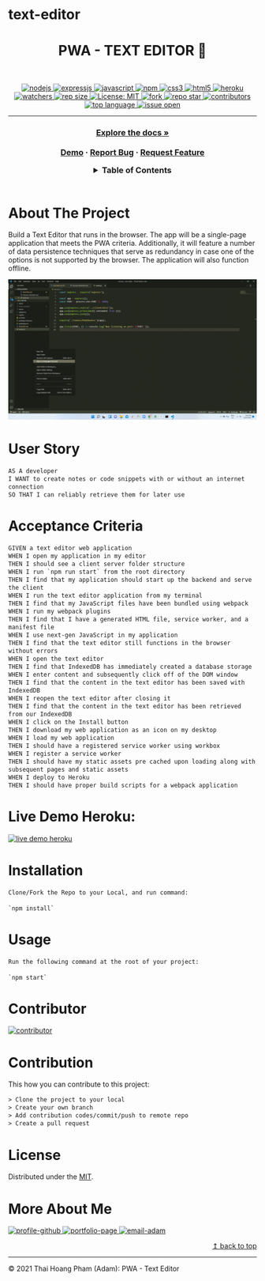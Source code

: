 # text-editor
<h1 align="center"> PWA - TEXT EDITOR 🚩</h1>
<br>
<p align="center">
  <a href="#">
  <img alt="nodejs" src="https://img.shields.io/badge/Node.js-43853D?style=for-the-badge&logo=node.js&logoColor=white" target="_blank" />
  <a href="#">
  <img alt="expressjs" src="https://img.shields.io/badge/Express.js-000000?style=for-the-badge&logo=express&logoColor=white" target="_blank" />
  <a href="#">
  <img alt="javascript" src="https://img.shields.io/badge/JavaScript-F7DF1E?style=for-the-badge&logo=javascriptlogoColor=black" target="_blank" />
  <a href="#">
  <img alt="npm" src="https://img.shields.io/badge/npm-CB3837?style=for-the-badge&logo=npm&logoColor=white" target="_blank" />
  <a href="#">
  <img alt="css3" src="https://img.shields.io/badge/CSS3-1572B6?style=for-the-badge&logo=css3&logoColor=white" target="_blank" />
  <a href="#">
  <img alt="html5" src="https://img.shields.io/badge/HTML-239120?style=for-the-badge&logo=html5&logoColor=white" />
  <a href="#">
  <img alt="heroku" src="https://img.shields.io/badge/Heroku-430098?style=for-the-badge&logo=heroku&logoColor=white" target="_blank" />
  <br>
  <a href="#">
  <img alt="watchers" src="https://img.shields.io/github/watchers/ThiHoangPham/text-editor?color=%2346b946&style=flat-square" target="_blank" />
  <a href="#">
  <img alt="rep size" src="https://img.shields.io/github/repo-size/ThiHoangPham/text-editor?style=flat-square" target="_blank" />
  <a href="https://github.com/ThiHoangPham/text-editor/blob/main/LICENSE">
  <img alt="License: MIT" src="https://img.shields.io/badge/license-MIT-yellow.svg?style=flat-square" target="_blank" />
  </a>
  <a href="#">
  <img alt="fork" src="https://img.shields.io/github/forks/ThiHoangPham/text-editor.svg?style=flat-square" target="_blank" />
  <a href="#">
  <img alt="repo star" src="https://img.shields.io/github/stars/ThiHoangPham/text-editor?color=%23ff00bf&style=flat-square" target="_blank" />
  </a>
  <a href="#">
  <img alt="contributors" src="https://img.shields.io/github/contributors/ThiHoangPham/text-editor?style=flat-square" target="_blank" />
  </a>
  <a href="#">
  <img alt="top language" src="https://img.shields.io/github/languages/top/ThiHoangPham/text-editor?color=%23ff4000&style=flat-square" target="_blank" />
  </a>
  <a href="#">
  <img alt="issue open" src="https://img.shields.io/github/issues-raw/ThiHoangPham/text-editor?style=flat-square" target="_blank" />
  </a>
</p>
<hr>

  <h3 align="center">
    <p align="center">
      <a href="https://github.com/ThiHoangPham/text-editor"><strong>Explore the docs »</strong></a>
      <br />
      <br />
      <a href="#live-demo-heroku">Demo</a>
      ·
      <a href="https://github.com/ThiHoangPham/text-editor/issues">Report Bug</a>
      ·
      <a href="https://github.com/ThiHoangPham/text-editor/issues">Request Feature</a>
    </p>
  </table>

  <details>
    <summary>Table of Contents</summary>
    <ul>
      <li><a href="#about-the-project">About The Project</a>
      <li><a href="#user-story">User Story</a></li>
      <li><a href="#acceptance-criteria">Acceptance Criteria</a></li>
      <li><a href="#live-demo-heroku">Live Demo Heroku</a></li>
      <li><a href="#installation">Installation</a></li>
      <li><a href="#usage">Usage</a></li>
      <li><a href="#contributor">Contributor</a></li>
      <li><a href="#contribution">Contribution</a></li>
      <li><a href="#license">License</a></li>
      <li><a href="#more-about-me">Questions & Contact</a></li>
    </ul>
  </details>

  <br />

# About The Project
  Build a Text Editor that runs in the browser. The app will be a single-page application that meets the PWA criteria. Additionally, it will feature a number of data persistence techniques that serve as redundancy in case one of the options is not supported by the browser. The application will also function offline.

  ![text-editor-demo-gif](./client/src/images/Text-Editor.gif)

# User Story
```
AS A developer
I WANT to create notes or code snippets with or without an internet connection
SO THAT I can reliably retrieve them for later use
```
# Acceptance Criteria
```
GIVEN a text editor web application
WHEN I open my application in my editor
THEN I should see a client server folder structure
WHEN I run `npm run start` from the root directory
THEN I find that my application should start up the backend and serve the client
WHEN I run the text editor application from my terminal
THEN I find that my JavaScript files have been bundled using webpack
WHEN I run my webpack plugins
THEN I find that I have a generated HTML file, service worker, and a manifest file
WHEN I use next-gen JavaScript in my application
THEN I find that the text editor still functions in the browser without errors
WHEN I open the text editor
THEN I find that IndexedDB has immediately created a database storage
WHEN I enter content and subsequently click off of the DOM window
THEN I find that the content in the text editor has been saved with IndexedDB
WHEN I reopen the text editor after closing it
THEN I find that the content in the text editor has been retrieved from our IndexedDB
WHEN I click on the Install button
THEN I download my web application as an icon on my desktop
WHEN I load my web application
THEN I should have a registered service worker using workbox
WHEN I register a service worker
THEN I should have my static assets pre cached upon loading along with subsequent pages and static assets
WHEN I deploy to Heroku
THEN I should have proper build scripts for a webpack application
```

# Live Demo Heroku: 
<a href="https://just-another-text-editor.herokuapp.com/">
  <img alt="live demo heroku" src="https://img.shields.io/badge/Demo-Heroku-430098?style=for-the-badge&logo=heroku&logoColor=white" target="_blank" />
  </a>

# Installation
```
Clone/Fork the Repo to your Local, and run command:

`npm install`
```
# Usage
```
Run the following command at the root of your project:

`npm start`
```
# Contributor
<a href="https://github.com/ThiHoangPham/text-editor">
  <img alt="contributor" src="https://contrib.rocks/image?repo=ThiHoangPham/text-editor" target="_blank" />
  </a>

# Contribution
This how you can contribute to this project:
```
> Clone the project to your local 
> Create your own branch
> Add contribution codes/commit/push to remote repo
> Create a pull request
```
# License
  Distributed under the [MIT](https://github.com/ThiHoangPham/text-editor/blob/main/LICENSE).

# More About Me
  <a href="https://github.com/ThiHoangPham">
  <img alt="profile-github" src="https://img.shields.io/badge/Profile-GitHub-100000?style=for-the-badge&logo=github&logoColor=white" target="_blank" />
  <a href="https://thihoangpham.github.io/updated-professional-materials/">
  <img alt="portfolio-page" src="https://img.shields.io/badge/Portfolio-Page-FEAA2D?style=for-the-badge&logo=deezer&logoColor=white" target="_blank" />
  <a href="mailto:thaihoangpham2008@gmail.com">
  <img alt="email-adam" src="https://img.shields.io/badge/Email to me-Gmail-D14836?style=for-the-badge&logo=gmail&logoColor=white" target="_blank" />
  </br>
  <p align ="right"><a href="#">↥ back to top</a></p>

- - -

© 2021 Thai Hoang Pham (Adam): PWA - Text Editor
